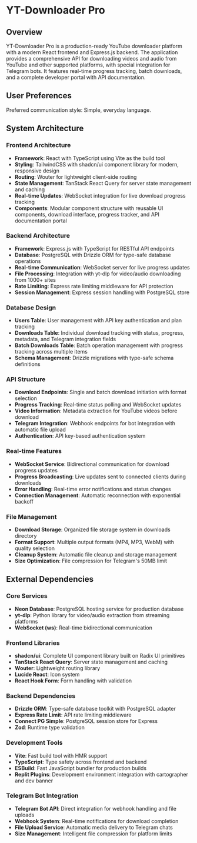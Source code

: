 # YT-Downloader Pro

## Overview

YT-Downloader Pro is a production-ready YouTube downloader platform with a modern React frontend and Express.js backend. The application provides a comprehensive API for downloading videos and audio from YouTube and other supported platforms, with special integration for Telegram bots. It features real-time progress tracking, batch downloads, and a complete developer portal with API documentation.

## User Preferences

Preferred communication style: Simple, everyday language.

## System Architecture

### Frontend Architecture
- **Framework**: React with TypeScript using Vite as the build tool
- **Styling**: TailwindCSS with shadcn/ui component library for modern, responsive design
- **Routing**: Wouter for lightweight client-side routing
- **State Management**: TanStack React Query for server state management and caching
- **Real-time Updates**: WebSocket integration for live download progress tracking
- **Components**: Modular component structure with reusable UI components, download interface, progress tracker, and API documentation portal

### Backend Architecture
- **Framework**: Express.js with TypeScript for RESTful API endpoints
- **Database**: PostgreSQL with Drizzle ORM for type-safe database operations
- **Real-time Communication**: WebSocket server for live progress updates
- **File Processing**: Integration with yt-dlp for video/audio downloading from 1000+ sites
- **Rate Limiting**: Express rate limiting middleware for API protection
- **Session Management**: Express session handling with PostgreSQL store

### Database Design
- **Users Table**: User management with API key authentication and plan tracking
- **Downloads Table**: Individual download tracking with status, progress, metadata, and Telegram integration fields
- **Batch Downloads Table**: Batch operation management with progress tracking across multiple items
- **Schema Management**: Drizzle migrations with type-safe schema definitions

### API Structure
- **Download Endpoints**: Single and batch download initiation with format selection
- **Progress Tracking**: Real-time status polling and WebSocket updates
- **Video Information**: Metadata extraction for YouTube videos before download
- **Telegram Integration**: Webhook endpoints for bot integration with automatic file upload
- **Authentication**: API key-based authentication system

### Real-time Features
- **WebSocket Service**: Bidirectional communication for download progress updates
- **Progress Broadcasting**: Live updates sent to connected clients during downloads
- **Error Handling**: Real-time error notifications and status changes
- **Connection Management**: Automatic reconnection with exponential backoff

### File Management
- **Download Storage**: Organized file storage system in downloads directory
- **Format Support**: Multiple output formats (MP4, MP3, WebM) with quality selection
- **Cleanup System**: Automatic file cleanup and storage management
- **Size Optimization**: File compression for Telegram's 50MB limit

## External Dependencies

### Core Services
- **Neon Database**: PostgreSQL hosting service for production database
- **yt-dlp**: Python library for video/audio extraction from streaming platforms
- **WebSocket (ws)**: Real-time bidirectional communication

### Frontend Libraries
- **shadcn/ui**: Complete UI component library built on Radix UI primitives
- **TanStack React Query**: Server state management and caching
- **Wouter**: Lightweight routing library
- **Lucide React**: Icon system
- **React Hook Form**: Form handling with validation

### Backend Dependencies
- **Drizzle ORM**: Type-safe database toolkit with PostgreSQL adapter
- **Express Rate Limit**: API rate limiting middleware
- **Connect PG Simple**: PostgreSQL session store for Express
- **Zod**: Runtime type validation

### Development Tools
- **Vite**: Fast build tool with HMR support
- **TypeScript**: Type safety across frontend and backend
- **ESBuild**: Fast JavaScript bundler for production builds
- **Replit Plugins**: Development environment integration with cartographer and dev banner

### Telegram Bot Integration
- **Telegram Bot API**: Direct integration for webhook handling and file uploads
- **Webhook System**: Real-time notifications for download completion
- **File Upload Service**: Automatic media delivery to Telegram chats
- **Size Management**: Intelligent file compression for platform limits